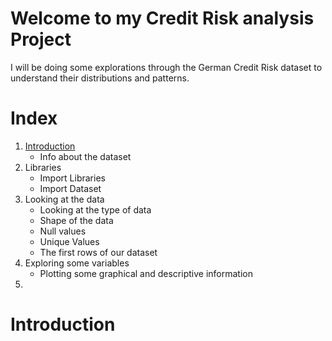 # Welcome to my Credit Risk analysis Project

I will be doing some explorations through the German Credit Risk dataset to understand their distributions and patterns.

# Index

1. [Introduction ](#Introduction-)
    - Info about the dataset
2. Libraries
    - Import Libraries
    - Import Dataset
3. Looking at the data
    - Looking at the type of data
    - Shape of the data
    - Null values
    - Unique Values
    - The first rows of our dataset
4. Exploring some variables
    - Plotting some graphical and descriptive information
5. 


# Introduction 
